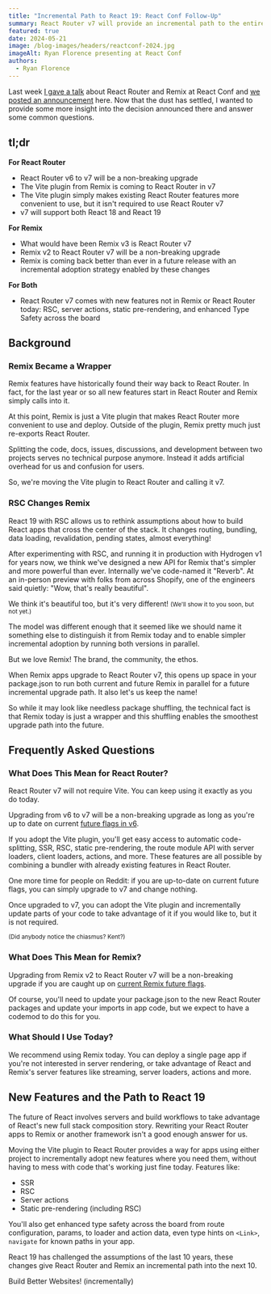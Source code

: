 ```yaml
---
title: "Incremental Path to React 19: React Conf Follow-Up"
summary: React Router v7 will provide an incremental path to the entire, full stack feature set of React. Upgrading from to React Router v7 is non-breaking for both React Router v6 and Remix v2.
featured: true
date: 2024-05-21
image: /blog-images/headers/reactconf-2024.jpg
imageAlt: Ryan Florence presenting at React Conf
authors:
  - Ryan Florence
---
```


Last week [I gave a talk](https://www.youtube.com/embed/T8TZQ6k4SLE?start=5473) about React Router and Remix at React Conf and [we posted an announcement](./merging-remix-and-react-router) here. Now that the dust has settled, I wanted to provide some more insight into the decision announced there and answer some common questions.

## tl;dr

**For React Router**

- React Router v6 to v7 will be a non-breaking upgrade
- The Vite plugin from Remix is coming to React Router in v7
- The Vite plugin simply makes existing React Router features more convenient to use, but it isn't required to use React Router v7
- v7 will support both React 18 and React 19

**For Remix**

- What would have been Remix v3 is React Router v7
- Remix v2 to React Router v7 will be a non-breaking upgrade
- Remix is coming back better than ever in a future release with an incremental adoption strategy enabled by these changes

**For Both**

- React Router v7 comes with new features not in Remix or React Router today: RSC, server actions, static pre-rendering, and enhanced Type Safety across the board

## Background

### Remix Became a Wrapper

Remix features have historically found their way back to React Router. In fact, for the last year or so all new features start in React Router and Remix simply calls into it.

At this point, Remix is just a Vite plugin that makes React Router more convenient to use and deploy. Outside of the plugin, Remix pretty much just re-exports React Router.

Splitting the code, docs, issues, discussions, and development between two projects serves no technical purpose anymore. Instead it adds artificial overhead for us and confusion for users.

So, we're moving the Vite plugin to React Router and calling it v7.

### RSC Changes Remix

React 19 with RSC allows us to rethink assumptions about how to build React apps that cross the center of the stack. It changes routing, bundling, data loading, revalidation, pending states, almost everything!

After experimenting with RSC, and running it in production with Hydrogen v1 for years now, we think we've designed a new API for Remix that's simpler and more powerful than ever. Internally we've code-named it "Reverb". At an in-person preview with folks from across Shopify, one of the engineers said quietly: "Wow, that's really beautiful".

We think it's beautiful too, but it's very different! <small>(We'll show it to you soon, but not yet.)</small>

The model was different enough that it seemed like we should name it something else to distinguish it from Remix today and to enable simpler incremental adoption by running both versions in parallel.

But we love Remix! The brand, the community, the ethos.

When Remix apps upgrade to React Router v7, this opens up space in your package.json to run both current and future Remix in parallel for a future incremental upgrade path. It also let's us keep the name!

So while it may look like needless package shuffling, the technical fact is that Remix today is just a wrapper and this shuffling enables the smoothest upgrade path into the future.

## Frequently Asked Questions

### What Does This Mean for React Router?

React Router v7 will not require Vite. You can keep using it exactly as you do today.

Upgrading from v6 to v7 will be a non-breaking upgrade as long as you're up to date on current [future flags in v6](https://reactrouter.com/en/main/guides/api-development-strategy#current-future-flags).

If you adopt the Vite plugin, you'll get easy access to automatic code-splitting, SSR, RSC, static pre-rendering, the route module API with server loaders, client loaders, actions, and more. These features are all possible by combining a bundler with already existing features in React Router.

One more time for people on Reddit: if you are up-to-date on current future flags, you can simply upgrade to v7 and change nothing.

Once upgraded to v7, you can adopt the Vite plugin and incrementally update parts of your code to take advantage of it if you would like to, but it is not required.

<small>(Did anybody notice the chiasmus? Kent?)</small>

### What Does This Mean for Remix?

Upgrading from Remix v2 to React Router v7 will be a non-breaking upgrade if you are caught up on [current Remix future flags](https://remix.run/docs/en/main/start/future-flags#current-future-flags).

Of course, you'll need to update your package.json to the new React Router packages and update your imports in app code, but we expect to have a codemod to do this for you.

### What Should I Use Today?

We recommend using Remix today. You can deploy a single page app if you're not interested in server rendering, or take advantage of React and Remix's server features like streaming, server loaders, actions and more.

## New Features and the Path to React 19

The future of React involves servers and build workflows to take advantage of React's new full stack composition story. Rewriting your React Router apps to Remix or another framework isn't a good enough answer for us.

Moving the Vite plugin to React Router provides a way for apps using either project to incrementally adopt new features where you need them, without having to mess with code that's working just fine today. Features like:

- SSR
- RSC
- Server actions
- Static pre-rendering (including RSC)

You'll also get enhanced type safety across the board from route configuration, params, to loader and action data, even type hints on `<Link>`, `navigate` for known paths in your app.

React 19 has challenged the assumptions of the last 10 years, these changes give React Router and Remix an incremental path into the next 10.

Build Better Websites! (incrementally)

